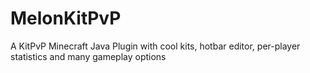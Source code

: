 # MelonKitPvP
A KitPvP Minecraft Java Plugin with cool kits, hotbar editor, per-player statistics and many gameplay options
